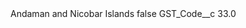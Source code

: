 <?xml version="1.0" encoding="UTF-8"?>
<CustomMetadata xmlns="http://soap.sforce.com/2006/04/metadata" xmlns:xsi="http://www.w3.org/2001/XMLSchema-instance" xmlns:xsd="http://www.w3.org/2001/XMLSchema">
    <label>Andaman and Nicobar Islands</label>
    <protected>false</protected>
    <values>
        <field>GST_Code__c</field>
        <value xsi:type="xsd:double">33.0</value>
    </values>
</CustomMetadata>
